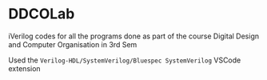 # DDCOLab

iVerilog codes for all the programs done as part of the course Digital Design and Computer Organisation in 3rd Sem

Used the `Verilog-HDL/SystemVerilog/Bluespec SystemVerilog` VSCode extension